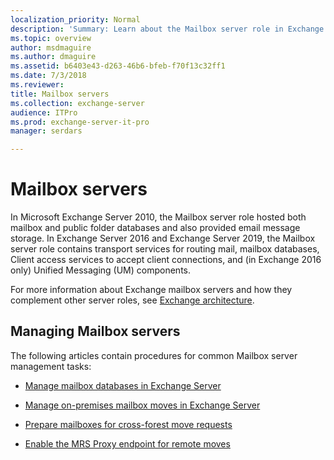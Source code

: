 ```yaml
---
localization_priority: Normal
description: 'Summary: Learn about the Mailbox server role in Exchange Server'
ms.topic: overview
author: msdmaguire
ms.author: dmaguire
ms.assetid: b6403e43-d263-46b6-bfeb-f70f13c32ff1
ms.date: 7/3/2018
ms.reviewer: 
title: Mailbox servers
ms.collection: exchange-server
audience: ITPro
ms.prod: exchange-server-it-pro
manager: serdars

---
```


# Mailbox servers

In Microsoft Exchange Server 2010, the Mailbox server role hosted both mailbox and public folder databases and also provided email message storage. In Exchange Server 2016 and Exchange Server 2019, the Mailbox server role contains transport services for routing mail, mailbox databases, Client access services to accept client connections, and (in Exchange 2016 only) Unified Messaging (UM) components.

For more information about Exchange mailbox servers and how they complement other server roles, see [Exchange architecture](../../architecture/architecture.md).

## Managing Mailbox servers

The following articles contain procedures for common Mailbox server management tasks:

- [Manage mailbox databases in Exchange Server](manage-databases.md)

- [Manage on-premises mailbox moves in Exchange Server](manage-mailbox-moves.md)

- [Prepare mailboxes for cross-forest move requests](prep-mailboxes-for-cross-forest-moves.md)

- [Enable the MRS Proxy endpoint for remote moves](mrs-proxy-endpoint.md)
